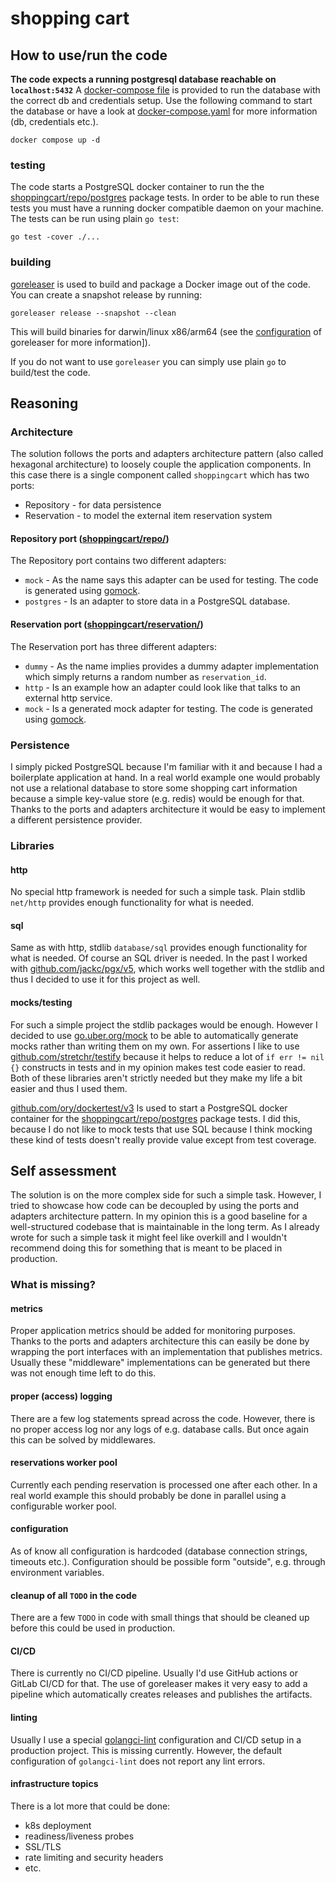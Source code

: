 # shopping cart

## How to use/run the code
**The code expects a running postgresql database reachable on `localhost:5432`** A [docker-compose file](docker-compose.yaml) is provided to run
the database with the correct db and credentials setup. Use the following command to start the database or have a look at
[docker-compose.yaml](docker-compose.yaml) for more information (db, credentials etc.).
```shell
docker compose up -d
```

### testing
The code starts a PostgreSQL docker container to run the the [shoppingcart/repo/postgres](shoppingcart/repo/postgres) package tests.
In order to be able to run these tests you must have a running docker compatible daemon on your machine. The tests can
be run using plain `go test`:
```shell
go test -cover ./...
```

### building
[goreleaser](https://goreleaser.com/) is used to build and package a Docker image out of the code. You can create a
snapshot release by running:

```shell
goreleaser release --snapshot --clean
```

This will build binaries for darwin/linux x86/arm64 (see the [configuration](.goreleaser.yaml) of goreleaser for more
information]).

If you do not want to use `goreleaser` you can simply use plain `go` to build/test the code.

## Reasoning
### Architecture
The solution follows the ports and adapters architecture pattern (also called hexagonal architecture) to loosely couple the application components. In this case there is a single
component called `shoppingcart` which has two ports:
- Repository - for data persistence
- Reservation - to model the external item reservation system

#### Repository port ([shoppingcart/repo/](shoppingcart/repo/))
The Repository port contains two different adapters:

- `mock` - As the name says this adapter can be used for testing. The code is generated using [gomock](https://github.com/uber-go/mock).
- `postgres` - Is an adapter to store data in a PostgreSQL database.

#### Reservation port ([shoppingcart/reservation/](shoppingcart/reservation/))
The Reservation port has three different adapters:
- `dummy` - As the name implies provides a dummy adapter implementation which simply returns a random number as `reservation_id`.
- `http` - Is an example how an adapter could look like that talks to an external http service.
- `mock` - Is a generated mock adapter for testing. The code is generated using [gomock](https://github.com/uber-go/mock).

### Persistence
I simply picked PostgreSQL because I'm familiar with it and because I had a boilerplate application at hand. In a real
world example one would probably not use a relational database to store some shopping cart information because a simple
key-value store (e.g. redis) would be enough for that. Thanks to the ports and adapters architecture it would be easy to
implement a different persistence provider.

### Libraries

#### http
No special http framework is needed for such a simple task. Plain stdlib `net/http` provides enough functionality for what
is needed.

#### sql
Same as with http, stdlib `database/sql` provides enough functionality for what is needed. Of course an SQL driver is needed.
In the past I worked with [github.com/jackc/pgx/v5](https://pkg.go.dev/github.com/jackc/pgx/v5), which works well together with the stdlib and thus I decided to use it
for this project as well.

#### mocks/testing
For such a simple project the stdlib packages would be enough. However I decided to use [go.uber.org/mock](https://pkg.go.dev/go.uber.org/mock) to be able
to automatically generate mocks rather than writing them on my own. For assertions I like to use [github.com/stretchr/testify](https://pkg.go.dev/github.com/stretchr/testify)
because it helps to reduce a lot of `if err != nil {}` constructs in tests and in my opinion makes test code easier to read.
Both of these libraries aren't strictly needed but they make my life a bit easier and thus I used them.

[github.com/ory/dockertest/v3](https://pkg.go.dev/github.com/ory/dockertest/v3) Is used to start a PostgreSQL docker
container for the [shoppingcart/repo/postgres](shoppingcart/repo/postgres) package tests. I did this, because I do not like
to mock tests that use SQL because I think mocking these kind of tests doesn't really provide value except from test
coverage.

## Self assessment
The solution is on the more complex side for such a simple task. However, I tried to showcase how code can be decoupled
by using the ports and adapters architecture pattern. In my opinion this is a good baseline for a well-structured codebase
that is maintainable in the long term. As I already wrote for such a simple task it might feel like overkill and I wouldn't
recommend doing this for something that is meant to be placed in production.

### What is missing?
#### metrics
Proper application metrics should be added for monitoring purposes. Thanks to the ports and adapters architecture this can
easily be done by wrapping the port interfaces with an implementation that publishes metrics. Usually these "middleware"
implementations can be generated but there was not enough time left to do this.

#### proper (access) logging
There are a few log statements spread across the code. However, there is no proper access log nor any logs of e.g. database
calls. But once again this can be solved by middlewares.

#### reservations worker pool
Currently each pending reservation is processed one after each other. In a real world example this should probably be done
in parallel using a configurable worker pool.

#### configuration
As of know all configuration is hardcoded (database connection strings, timeouts etc.). Configuration should be possible
form "outside", e.g. through environment variables.

#### cleanup of all `TODO` in the code
There are a few `TODO` in code with small things that should be cleaned up before this could be used in production.

#### CI/CD
There is currently no CI/CD pipeline. Usually I'd use GitHub actions or GitLab CI/CD for that. The use of goreleaser makes
it very easy to add a pipeline which automatically creates releases and publishes the artifacts.

#### linting
Usually I use a special [golangci-lint](https://golangci-lint.run/) configuration and CI/CD setup in a production project.
This is missing currently. However, the default configuration of `golangci-lint` does not report any lint errors.

#### infrastructure topics
There is a lot more that could be done:
- k8s deployment
- readiness/liveness probes
- SSL/TLS
- rate limiting and security headers
- etc.


